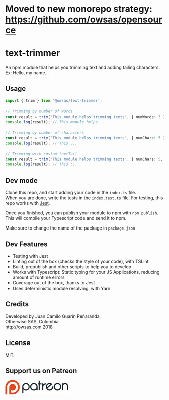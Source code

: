 # Moved to new monorepo strategy: https://github.com/owsas/opensource
# text-trimmer

An npm module that helps you trimming text and adding tailing characters. Ex: Hello, my name...

## Usage

```ts
import { trim } from '@owsas/text-trimmer';

// Trimming by number of words
const result = trim('This module helps trimming texts', { numWords: 3 });
console.log(result); // This module helps...

// Trimming by number of characters
const result = trim('This module helps trimming texts', { numChars: 5 });
console.log(result); // This ...

// Trimming with custom textTail
const result = trim('This module helps trimming texts', { numChars: 5, textTail: ':::' });
console.log(result); // This :::
```

## Dev mode

Clone this repo, and start adding your code in the `index.ts` file.  
When you are done, write the tests in the `index.test.ts` file. For testing, this repo works with [Jest](https://facebook.github.io/jest/).

Once you finished, you can publish your module to npm with `npm publish`. This will compile your Typescript code
and send it to npm.

Make sure to change the name of the package in `package.json`

## Dev Features
* Testing with Jest
* Linting out of the box (checks the style of your code), with TSLint
* Build, prepublish and other scripts to help you to develop
* Works with Typescript: Static typing for your JS Applications, reducing amount of runtime errors
* Coverage out of the box, thanks to Jest
* Uses deterministic module resolving, with Yarn

## Credits

Developed by Juan Camilo Guarín Peñaranda,  
Otherwise SAS, Colombia  
http://owsas.com
2018

## License 

MIT.

## Support us on Patreon 
[![patreon](./repo/patreon.png)](https://patreon.com/owsas)
